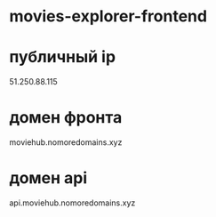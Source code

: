 # movies-explorer-frontend

# публичный ip
51.250.88.115

# домен фронта
moviehub.nomoredomains.xyz

# домен api
api.moviehub.nomoredomains.xyz